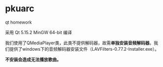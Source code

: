 # pkuarc
qt homework

采用 Qt 5.15.2 MinGW 64-bit 编译

我们使用了QMediaPlayer类，此类不提供解码器，故需**单独安装音频解码器**。我们提供了windows下的音频解码器安装文件（LAVFilters-0.77.2-Installer.exe）。

**不安装会造成无法播放歌曲。**
